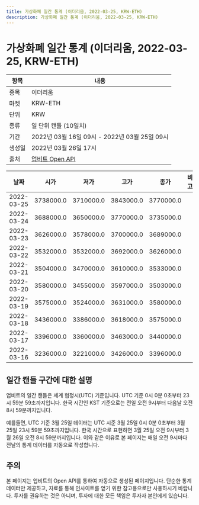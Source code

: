 ```yaml
---
title: 가상화폐 일간 통계 (이더리움, 2022-03-25, KRW-ETH)
description: 가상화폐 일간 통계 (이더리움, 2022-03-25, KRW-ETH)
---
```



가상화폐 일간 통계 (이더리움, 2022-03-25, KRW-ETH)
===

|항목|내용|
|--|--|
|종목|이더리움|
|마켓|KRW-ETH|
|단위|KRW|
|종류|일 단위 캔들 (10일치)|
|기간|2022년 03월 16일 09시 - 2022년 03월 25일 09시|
|생성일|2022년 03월 26일 17시|
|출처|[업비트 Open API](https://docs.upbit.com)|


|날짜|시가|저가|고가|종가|비고|
|--|--|--|--|--|--|
|2022-03-25|3738000.0|3710000.0|3843000.0|3770000.0|    |
|2022-03-24|3688000.0|3650000.0|3770000.0|3735000.0|    |
|2022-03-23|3626000.0|3578000.0|3700000.0|3689000.0|    |
|2022-03-22|3532000.0|3532000.0|3692000.0|3626000.0|    |
|2022-03-21|3504000.0|3470000.0|3610000.0|3533000.0|    |
|2022-03-20|3580000.0|3455000.0|3597000.0|3503000.0|    |
|2022-03-19|3575000.0|3524000.0|3631000.0|3580000.0|    |
|2022-03-18|3436000.0|3386000.0|3618000.0|3575000.0|    |
|2022-03-17|3396000.0|3360000.0|3463000.0|3440000.0|    |
|2022-03-16|3236000.0|3221000.0|3426000.0|3396000.0|    |


일간 캔들 구간에 대한 설명
---


업비트의 일간 캔들은 세계 협정시(UTC) 기준입니다. 
UTC 기준 0시 0분 0초부터 23시 59분 59초까지입니다. 
한국 시간인 KST 기준으로는 전일 오전 9시부터 다음날 오전 8시 59분까지입니다. 


예를들면, UTC 기준 3월 25일 데이터는 UTC 시준 3월 25일 0시 0분 0초부터 3월 25일 23시 59분 59초까지입니다. 
한국 시간으로 표현하면 3월 25일 오전 9시부터 3월 26일 오전 8시 59분까지입니다. 
이와 같은 이유로 본 페이지는 매일 오전 9시마다 전날의 통계 데이터를 자동으로 작성합니다. 


주의
---


본 페이지는 업비트의 Open API를 통하여 자동으로 생성된 페이지입니다. 
단순한 통계 데이터만 제공하고, 자료를 통해 인사이트를 얻기 위한 참고용으로만 사용하시기 바랍니다. 
투자를 권유하는 것은 아니며, 투자에 대한 모든 책임은 투자자 본인에게 있습니다. 

